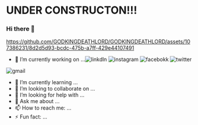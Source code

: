 
# UNDER CONSTRUCTON!!!

### Hi there 👋

https://github.com/GODKINGDEATHLORD/GODKINGDEATHLORD/assets/107386231/8d2d5d93-bcdc-475b-a7ff-429e44107491
- 🔭 I’m currently working on ...![linkdln](https://github.com/GODKINGDEATHLORD/GODKINGDEATHLORD/assets/107386231/6c529fa7-38f0-4ea9-92c8-dba737e72750)
![instagram](https://github.com/GODKINGDEATHLORD/GODKINGDEATHLORD/assets/107386231/59fa5b27-b26c-4f6e-8a92-e65ffad746c3)
![facebokk](https://github.com/GODKINGDEATHLORD/GODKINGDEATHLORD/assets/107386231/9dfdf74e-8588-4825-b2f2-32877a0804df)
![twitter](https://github.com/GODKINGDEATHLORD/GODKINGDEATHLORD/assets/107386231/98f77dbf-dea0-423b-9608-1bbf68670a3e)

![gmail](https://github.com/GODKINGDEATHLORD/GODKINGDEATHLORD/assets/107386231/7fcf86ca-b6a1-4da0-9cf4-219bdfe3d32d)

- 🌱 I’m currently learning ...
- 👯 I’m looking to collaborate on ...
- 🤔 I’m looking for help with ...
- 💬 Ask me about ...
- 📫 How to reach me: ...
- ⚡ Fun fact: ...






